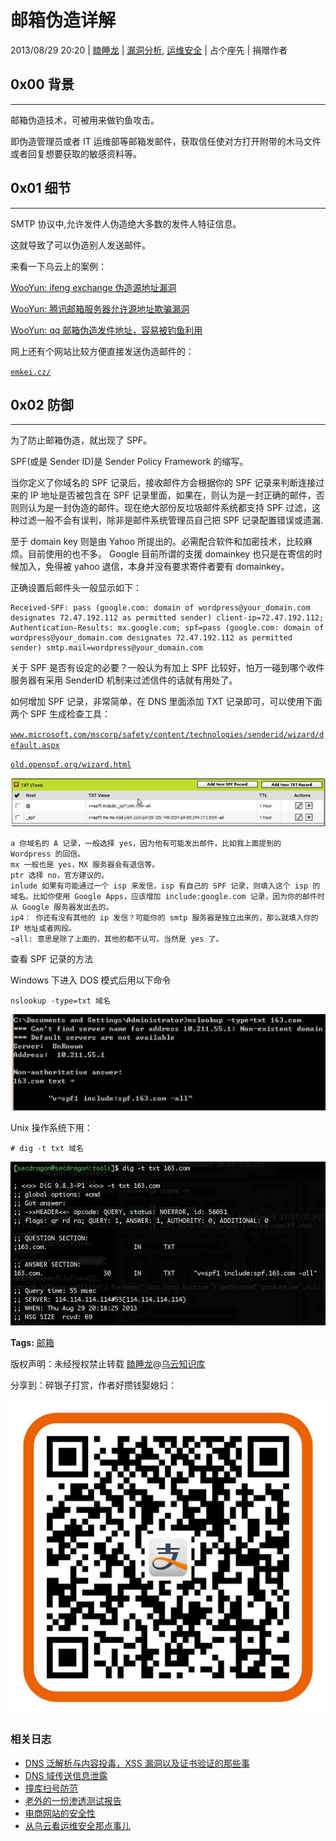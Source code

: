 # 邮箱伪造详解

2013/08/29 20:20 | [瞌睡龙](http://drops.wooyun.org/author/瞌睡龙 "由 瞌睡龙 发布") | [漏洞分析](http://drops.wooyun.org/category/papers "查看 漏洞分析 中的全部文章"), [运维安全](http://drops.wooyun.org/category/%e8%bf%90%e7%bb%b4%e5%ae%89%e5%85%a8 "查看 运维安全 中的全部文章") | 占个座先 | 捐赠作者

## 0x00 背景

* * *

邮箱伪造技术，可被用来做钓鱼攻击。

即伪造管理员或者 IT 运维部等邮箱发邮件，获取信任使对方打开附带的木马文件或者回复想要获取的敏感资料等。

## 0x01 细节

* * *

SMTP 协议中,允许发件人伪造绝大多数的发件人特征信息。

这就导致了可以伪造别人发送邮件。

来看一下乌云上的案例：

[WooYun: ifeng exchange 伪造源地址漏洞](http://www.wooyun.org/bugs/wooyun-2011-02290)

[WooYun: 腾讯邮箱服务器允许源地址欺骗漏洞](http://www.wooyun.org/bugs/wooyun-2011-03257)

[WooYun: qq 邮箱伪造发件地址，容易被钓鱼利用](http://www.wooyun.org/bugs/wooyun-2011-03388)

网上还有个网站比较方便直接发送伪造邮件的：

[`emkei.cz/`](http://emkei.cz/)

## 0x02 防御

* * *

为了防止邮箱伪造，就出现了 SPF。

SPF(或是 Sender ID)是 Sender Policy Framework 的缩写。

当你定义了你域名的 SPF 记录后，接收邮件方会根据你的 SPF 记录来判断连接过来的 IP 地址是否被包含在 SPF 记录里面，如果在，则认为是一封正确的邮件，否则则认为是一封伪造的邮件。现在绝大部份反垃圾邮件系统都支持 SPF 过滤，这种过滤一般不会有误判，除非是邮件系统管理员自己把 SPF 记录配置错误或遗漏.

至于 domain key 则是由 Yahoo 所提出的。必需配合软件和加密技术，比较麻烦。目前使用的也不多。 Google 目前所谓的支援 domainkey 也只是在寄信的时候加入，免得被 yahoo 退信，本身并没有要求寄件者要有 domainkey。

正确设置后邮件头一般显示如下：

```
Received-SPF: pass (google.com: domain of wordpress@your_domain.com designates 72.47.192.112 as permitted sender) client-ip=72.47.192.112;
Authentication-Results: mx.google.com; spf=pass (google.com: domain of wordpress@your_domain.com designates 72.47.192.112 as permitted sender) smtp.mail=wordpress@your_domain.com 
```

关于 SPF 是否有设定的必要？一般认为有加上 SPF 比较好，怕万一碰到哪个收件服务器有采用 SenderID 机制来过滤信件的话就有用处了。

如何增加 SPF 记录，非常简单，在 DNS 里面添加 TXT 记录即可，可以使用下面两个 SPF 生成检查工具：

[`www.microsoft.com/mscorp/safety/content/technologies/senderid/wizard/default.aspx`](http://www.microsoft.com/mscorp/safety/content/technologies/senderid/wizard/default.aspx)

[`old.openspf.org/wizard.html`](http://old.openspf.org/wizard.html)

![enter image description here](img/img1_u138_jpg.jpg)

```
a 你域名的 A 记录，一般选择 yes，因为他有可能发出邮件，比如我上面提到的 Wordpress 的回信。
mx 一般也是 yes，MX 服务器会有退信等。
ptr 选择 no，官方建议的。
inlude 如果有可能通过一个 isp 来发信，isp 有自己的 SPF 记录，则填入这个 isp 的域名。比如你使用 Google Apps，应该增加 include:google.com 记录，因为你的邮件时从 Google 服务器发出去的。
ip4： 你还有没有其他的 ip 发信？可能你的 smtp 服务器是独立出来的，那么就填入你的 IP 地址或者网段。
~all: 意思是除了上面的，其他的都不认可。当然是 yes 了。 
```

查看 SPF 记录的方法

Windows 下进入 DOS 模式后用以下命令

```
nslookup -type=txt 域名 
```

![enter image description here](img/img2_u32_jpg.jpg)

Unix 操作系统下用：

```
# dig -t txt 域名 
```

![enter image description here](img/img3_u33_jpg.jpg)

**Tags:** [邮箱](http://drops.wooyun.org/tag/%e9%82%ae%e7%ae%b1)

版权声明：未经授权禁止转载 [瞌睡龙](http://drops.wooyun.org/author/瞌睡龙 "由 瞌睡龙 发布")@[乌云知识库](http://drops.wooyun.org)

分享到：碎银子打赏，作者好攒钱娶媳妇：

![](img/img5_u108_png.jpg)

### 相关日志

*   [DNS 泛解析与内容投毒，XSS 漏洞以及证书验证的那些事](http://drops.wooyun.org/tips/1354)
*   [DNS 域传送信息泄露](http://drops.wooyun.org/papers/64)
*   [撞库扫号防范](http://drops.wooyun.org/tips/2830)
*   [老外的一份渗透测试报告](http://drops.wooyun.org/papers/576)
*   [电商网站的安全性](http://drops.wooyun.org/papers/741)
*   [从乌云看运维安全那点事儿](http://drops.wooyun.org/papers/410)
